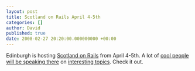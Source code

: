 ```yaml
---
layout: post
title: Scotland on Rails April 4-5th
categories: []
author: David
published: true
date: 2008-02-27 20:20:00.000000000 +00:00
---
```

<p>Edinburgh is hosting <a href="http://scotlandonrails.com/">Scotland on Rails</a> from April 4-5th. A lot of <a href="http://scotlandonrails.com/speakers">cool people will be speaking there</a> on <a href="http://scotlandonrails.com/talks">interesting topics</a>. Check it out.</p>